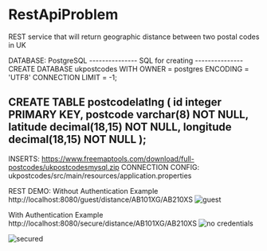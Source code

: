 # RestApiProblem
REST service that will return geographic distance between two postal codes in UK

DATABASE: PostgreSQL
--------------- SQL for creating ---------------
CREATE DATABASE ukpostcodes WITH
  OWNER = postgres
  ENCODING = 'UTF8'
  CONNECTION LIMIT = -1;
  
CREATE TABLE postcodelatlng (
  id integer PRIMARY KEY,
  postcode varchar(8) NOT NULL,
  latitude decimal(18,15) NOT NULL,
  longitude decimal(18,15) NOT NULL
);
------------------------------------------------
INSERTS: https://www.freemaptools.com/download/full-postcodes/ukpostcodesmysql.zip
CONNECTION CONFIG: ukpostcodes/src/main/resources/application.properties

REST DEMO:
Without Authentication Example
http://localhost:8080/guest/distance/AB101XG/AB210XS
![guest](https://user-images.githubusercontent.com/15386676/47270675-a5876480-d56f-11e8-94d0-5dc8a14feadd.png)

With Authentication Example
http://localhost:8080/secure/distance/AB101XG/AB210XS
![no credentials](https://user-images.githubusercontent.com/15386676/47270677-b0da9000-d56f-11e8-931b-051770802611.png)

![secured](https://user-images.githubusercontent.com/15386676/47270683-bafc8e80-d56f-11e8-90c2-1c4c8a7685b0.png)
